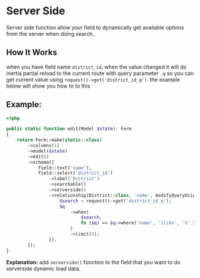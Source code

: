 # Server Side

Server side function allow your field to dynamically get available options from the server when doing search.

## How It Works

when you have field name `district_id`, when the value changed it will do inertia partial reload to the current route with query parameter `_q` so you can get current value using `request()->get('district_id_q')`. the example below will show you how to to this

## Example:

```php
<?php

public static function edit(Model $state): Form
{
    return Form::make(static::class)
        ->columns(1)
        ->model($state)
        ->edit()
        ->schema([
            Field::text('name'),
            Field::select('district_id')
                ->label('District')
                ->searchable()
                ->serverside()
                ->relationship(District::class, 'name', modifyQueryUsing: function ($q) {
                    $search = request()->get('district_id_q');
                    $q
                        ->when(
                            $search,
                            fn ($q) => $q->where('name', 'ilike', '%'.$search.'%')
                        )
                        ->limit(5);
                }),
        ]);
}
```

**Explanation:**
add `serverside()` function to the field that you want to do serverside dynamic load data.
